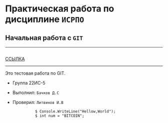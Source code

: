 # Практическая работа по дисциплине ``ИСРПО``

## Начальная работа с ``GIT``

-----

<p align="centr"><img scr="https://www.brookings.edu/wp-content/uploads/2021/06/shutterstock_1708749826_small.jpg?w=1500" width="400"></p>

<p><a href="https://www.binance.com/ru/how-to-buy/bitcoin">ССЫЛКА</a></p>

-----

Это тестовая работа по GIT.

* Группа 22ИС-5
* Выполнил: ``Бачков Д.С``
* Проверил: ``Литвинов И.В``

                $ Console.WriteLine("Hellow,World");
                $ int num = "BITCOIN";
